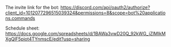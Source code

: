 The invite link for the bot:
https://discord.com/api/oauth2/authorize?client_id=1012077296515039324&permissions=8&scope=bot%20applications.commands


Schedule sheet:
https://docs.google.com/spreadsheets/d/1BAWa3vwD20Q_92kWG_jZlMIkMXgQlF5piot4TYnmscE/edit?usp=sharing
